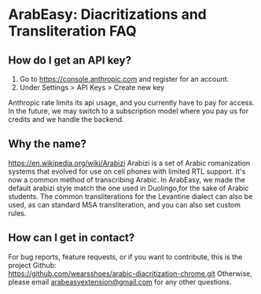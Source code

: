 # ArabEasy: Diacritizations and Transliteration FAQ

## How do I get an API key?

1. Go to https://console.anthropic.com and register for an account. 
2. Under Settings > API Keys > Create new key

Anthropic rate limits its api usage, and you currently have to pay for access. In the future, we may switch to a subscription model where you pay us for credits and we handle the backend.

## Why the name?

https://en.wikipedia.org/wiki/Arabizi
Arabizi is a set of Arabic romanization systems that evolved for use on cell phones with limited RTL support. It's now a common method of transcribing Arabic. In ArabEasy, we made the default arabizi style match the one used in Duolingo,for the sake of Arabic students. The common transliterations for the Levantine dialect can also be used, as can standard MSA transliteration, and you can also set custom rules.

## How can I get in contact?

For bug reports, feature requests, or if you want to contribute, this is the project Github:  
https://github.com/wearsshoes/arabic-diacritization-chrome.git
Otherwise, please email arabeasyextension@gmail.com for any other questions.